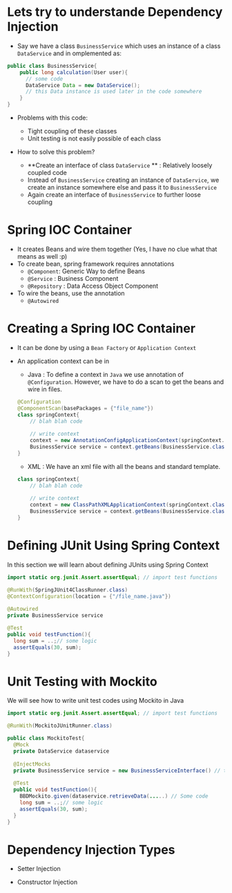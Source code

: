 # Lets try to understande Dependency Injection

- Say we have a class `BusinessService` which uses an instance of a class `DataService` and in omplemented as:
```java
public class BusinessService{
    public long calculation(User user){
      // some code 
      DataService Data = new DataService();
      // this Data instance is used later in the code somewhere
    }
} 
```

- Problems with this code:
  - Tight coupling of these classes
  - Unit testing is not easily possible of each class

- How to solve this problem?
  - **Create an interface of class `DataService` ** : Relatively loosely coupled code
  - Instead of `BusinessService` creating an instance of `DataService`, we create an instance somewhere
  else and pass it to `BusinessService`
  - Again create an interface of `BusinessService` to further loose coupling

# Spring IOC Container 

- It creates Beans and wire them together (Yes, I have no clue what that means as well :p)
- To create bean, spring framework requires annotations
  - `@Component`: Generic Way to define Beans
  - `@Service` : Business Component 
  - `@Repository` : Data Access Object Component
- To wire the beans, use the annotation
  - `@Autowired`  

# Creating a Spring IOC Container 

- It can be done by using a `Bean Factory` or `Application Context`
- An application context can be in
  - Java : To define a context in `Java` we use annotation of `@Configuration`. However, we have to do a scan to get the beans and wire in files.
  ```java
  @Configuration 
  @ComponentScan(basePackages = {"file_name"})
  class springContext{
      // blah blah code
    
      // write context 
      context = new AnnotationConfigApplicationContext(springContext.class);  // Defining context 
      BusinessService service = context.getBeans(BusinessService.class) // Get the beans 
  }
  ```
    
  - XML : We have an xml file with all the beans and standard template. 
  ```java
  class springContext{
      // blah blah code
    
      // write context 
      context = new ClassPathXMLApplicationContext(springContext.class);  // Defining context 
      BusinessService service = context.getBeans(BusinessService.class) // Get the beans 
  }
  ```

# Defining JUnit Using Spring Context

In this section we will learn about defining JUnits using Spring Context 

```java
import static org.junit.Assert.assertEqual; // import test functions 

@RunWith(SpringJUnit4ClassRunner.class)
@ContextConfiguration(location = {"/file_name.java"})
  
@Autowired
private BusinessService service

@Test
public void testFunction(){
  long sum = ..;// some logic 
  assertEquals(30, sum);
}
```

# Unit Testing with Mockito

We will see how to write unit test codes using Mockito in Java

```java
import static org.junit.Assert.assertEqual; // import test functions 

@RunWith(MockitoJUnitRunner.class)

public class MockitoTest{
  @Mock
  private DataService dataservice
  
  @InjectMocks
  private BusinessService service = new BusinessServiceInterface() // the interface for building BusinessService
  
  @Test
  public void testFunction(){
    BBDMockito.given(dataservice.retrieveData(.....) // Some code 
    long sum = ..;// some logic 
    assertEquals(30, sum);
  }
}
```

# Dependency Injection Types

- Setter Injection
  
- Constructor Injection 
